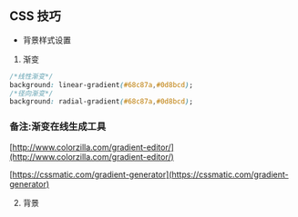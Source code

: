 ## CSS 技巧
* 背景样式设置
1. 渐变
```css
/*线性渐变*/
background: linear-gradient(#68c87a,#0d8bcd);
/*径向渐变*/
background: radial-gradient(#68c87a,#0d8bcd);
```
### 备注:渐变在线生成工具
[http://www.colorzilla.com/gradient-editor/](http://www.colorzilla.com/gradient-editor/)

[https://cssmatic.com/gradient-generator](https://cssmatic.com/gradient-generator)

2. 背景